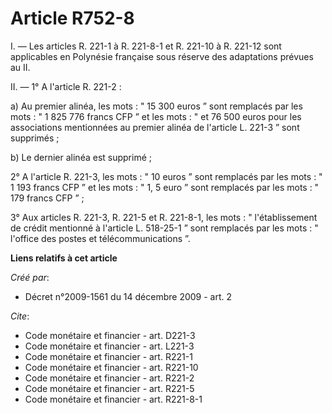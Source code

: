 # Article R752-8

I. ― Les articles R. 221-1 à R. 221-8-1 et R. 221-10 à R. 221-12 sont applicables en Polynésie française sous réserve des
adaptations prévues au II. 

II. ― 1° A l'article R. 221-2 : 

a) Au premier alinéa, les mots : " 15 300 euros ” sont remplacés par les mots : " 1 825 776 francs CFP ” et les mots : " et
76 500 euros pour les associations mentionnées au premier alinéa de l'article L. 221-3 ” sont supprimés ; 

b) Le dernier alinéa est supprimé ; 

2° A l'article R. 221-3, les mots : " 10 euros ” sont remplacés par les mots : " 1 193 francs CFP ” et les mots : " 1, 5 euro
” sont remplacés par les mots : " 179 francs CFP ” ; 

3° Aux articles R. 221-3, R. 221-5 et R. 221-8-1, les mots : " l'établissement de crédit mentionné à l'article L. 518-25-1 ”
sont remplacés par les mots : " l'office des postes et télécommunications ”.

**Liens relatifs à cet article**

_Créé par_:

  - Décret n°2009-1561 du 14 décembre 2009 - art. 2

_Cite_:

  - Code monétaire et financier - art. D221-3
  - Code monétaire et financier - art. L221-3
  - Code monétaire et financier - art. R221-1
  - Code monétaire et financier - art. R221-10
  - Code monétaire et financier - art. R221-2
  - Code monétaire et financier - art. R221-5
  - Code monétaire et financier - art. R221-8-1
